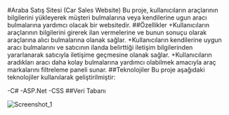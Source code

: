 #Araba Satış Sitesi (Car Sales Website)
Bu proje, kullanıcıların araçlarının bilgilerini yükleyerek müşteri bulmalarına veya kendilerine ugun aracı bulmalarına yardımcı olacak bir websitedir.
##Özellikler
+Kullanıcıların araçlarının bilgilerini girerek ilan vermelerine ve bunun sonuçu olarak araçlarına alıcı bulmalarına olanak sağlar.
+Kullanıcıların kendilerine uygun aracı bulmalarını ve satıcının ilanda belirttiği iletişim bilgilerinden yararlanarak satıcıyla iletişime geçmesine olanak sağlar.
+Kullanıcıların aradıkları aracı daha kolay bulmalarına yardımcı olabilmek amacıyla araç markalarını filtreleme paneli sunar.
##Teknolojiler
Bu proje aşağıdaki teknolojiler kullanılarak geliştirilmiştir:

-C#
-ASP.Net
-CSS
##Veri Tabanı

![Screenshot_1](https://user-images.githubusercontent.com/114991207/236322299-48dbf990-85a3-484d-9da4-87e489d91a41.png)
